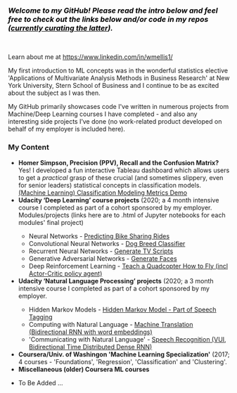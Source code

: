 <h3><span style="color: #000000;"><em><strong>Welcome to my GitHub! Please read the intro below and feel free to check out the links below and/or code </strong><strong>in my repos </strong><strong>(<span style="text-decoration: underline;">currently curating the latter</span>).&nbsp;</strong></em></span></h3>
<p>&nbsp;</p>
<p>Learn about me at&nbsp;<a href="https://www.linkedin.com/in/wmellis1/">https://www.linkedin.com/in/wmellis1/</a></p>
<p>My first introduction to ML concepts was in the wonderful statistics elective 'Applications of Multivariate Analysis Methods in Business Research' at New York University, Stern School of Business and I continue to be as excited about the subject as I was then.</p>
<p>My GitHub primarily showcases code I've written in numerous projects from Machine/Deep Learning courses I have completed - and also any interesting side projects I&rsquo;ve done (no work-related product developed on behalf of my employer is included here). &nbsp;</p>
<h3><strong>My Content</strong></h3>
<ul>
<li><strong>Homer Simpson, Precision (PPV), Recall and the Confusion Matrix? </strong>Yes! I developed a fun interactive Tableau dashboard which allows users to get a <em>practical</em> grasp of these crucial (and sometimes slippery, even for senior leaders) statistical concepts in classification models. <a title="William Ellis - Classification Model Statistics Demo" href="https://public.tableau.com/app/profile/william.ellis3377/viz/MachineLearningClassificationModelingMetricsDemo/Dashboard">(Machine Learning) Classification Modeling Metrics Demo</a></li>
<li><strong>Udacity &lsquo;Deep Learning&rsquo; course projects</strong> (2020; a 4 month intensive course I completed as part of a cohort sponsored by my employer. Modules/projects (links here are to .html of Jupyter notebooks for each modules' final project)</li>
<ul>
<li>Neural Networks - <a title="Predicting Bike Sharing Rides" href="https://htmlpreview.github.io/?https://github.com/RedGoldGreen/Deep-Learning/blob/main/Bike_Sharing_Prediction.html">Predicting Bike Sharing Rides</a></li>
<li>Convolutional Neural Networks - <a title="William Ellis - Dog Breed Classifier" href="https://htmlpreview.github.io/?https://github.com/RedGoldGreen/Deep-Learning/blob/main/dog_app.html">Dog Breed Classifier</a></li>
<li>Recurrent Neural Networks - <a title="William Ellis - Generate TV Scripts" href="https://htmlpreview.github.io/?https://github.com/RedGoldGreen/Deep-Learning/blob/main/dlnd_tv_script_generation.html">Generate TV Scripts</a></li>
<li>Generative Adversarial Networks - <a title="William Ellis - Generate Faces" href="https://htmlpreview.github.io/?https://github.com/RedGoldGreen/Deep-Learning/blob/main/dlnd_face_generation.html">Generate Faces</a></li>
<li>Deep Reinforcement Learning - <a title="William Ellis - Teach a Quadcopter How to Fly (incl Actor-Critic policy agent)" href="https://htmlpreview.github.io/?https://github.com/RedGoldGreen/Deep-Learning/blob/main/Quadcopter_Project.html">Teach a Quadcopter How to Fly (incl Actor-Critic policy agent)</a></li>
</ul>
<li><strong>Udacity &lsquo;Natural Language Processing&rsquo; projects</strong> (2020; a 3 month intensive course I completed as part of a cohort sponsored by my employer.</li>
<ul>
<li>Hidden Markov Models - <a title="William Ellis - Hidden Markov Model" href="https://htmlpreview.github.io/?https://github.com/RedGoldGreen/NLP/blob/main/Hidden Markov Model Tagger.html">Hidden Markov Model - Part of Speech Tagging</a></li>
<li>Computing with Natural Language - <a title="Bidirectional RNN with word embeddings" href="https://htmlpreview.github.io/?https://github.com/RedGoldGreen/NLP/blob/main/machine_translation.html">Machine Translation (Bidirectional RNN with word embeddings)</a></li>
<li>'Communicating with Natural Language' - <a title="Speech Recognition (VUI, Bidirectional Time Distributed Dense RNN)" href="https://htmlpreview.github.io/?https://github.com/RedGoldGreen/NLP/blob/main/vui_notebook.html">Speech Recognition (VUI, Bidirectional Time Distributed Dense RNN)</a></li>
</ul>
<li><strong>Coursera/Univ. of Washingon 'Machine Learning Specialization'</strong> (2017; 4 courses - 'Foundations', 'Regression', 'Classification' and 'Clustering'.</li>
<li><strong>Miscellaneous (older) Coursera ML courses</strong></li>
</ul>
<ul>
<li>To Be Added ...</li>
</ul>
